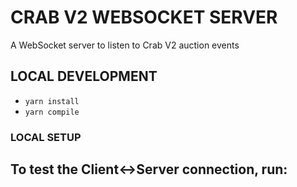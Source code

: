 # CRAB V2 WEBSOCKET SERVER

A WebSocket server to listen to Crab V2 auction events

## LOCAL DEVELOPMENT

- `yarn install`
- `yarn compile`

### LOCAL SETUP

To test the Client<->Server connection, run:
- 